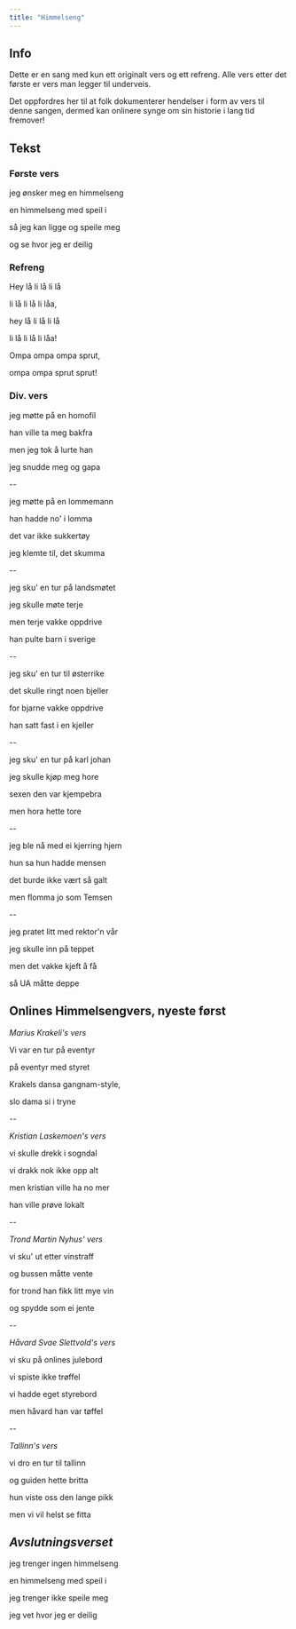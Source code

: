 ```yaml
---
title: "Himmelseng"
---
```


## **Info**

Dette er en sang med kun ett originalt vers og ett refreng. Alle vers etter det første er vers man legger til underveis.

Det oppfordres her til at folk dokumenterer hendelser i form av vers til denne sangen, dermed kan onlinere synge om sin historie i lang tid fremover!

## **Tekst**

### **Første vers**

jeg ønsker meg en himmelseng

en himmelseng med speil i

så jeg kan ligge og speile meg

og se hvor jeg er deilig

### **Refreng**

Hey lå li lå li lå

li lå li lå li låa,

hey lå li lå li lå

li lå li lå li låa!

Ompa ompa ompa sprut,

ompa ompa sprut sprut!


### **Div. vers**

jeg møtte på en homofil

han ville ta meg bakfra

men jeg tok å lurte han

jeg snudde meg og gapa

--

jeg møtte på en lommemann

han hadde no' i lomma

det var ikke sukkertøy

jeg klemte til, det skumma

--

jeg sku' en tur på landsmøtet

jeg skulle møte terje

men terje vakke oppdrive

han pulte barn i sverige

--

jeg sku' en tur til østerrike

det skulle ringt noen bjeller

for bjarne vakke oppdrive

han satt fast i en kjeller

--

jeg sku' en tur på karl johan

jeg skulle kjøp meg hore

sexen den var kjempebra

men hora hette tore

--

jeg ble nå med ei kjerring hjem

hun sa hun hadde mensen

det burde ikke vært så galt

men flomma jo som Temsen

--

jeg pratet litt med rektor'n vår

jeg skulle inn på teppet

men det vakke kjeft å få

så UA måtte deppe

## **Onlines Himmelsengvers, nyeste først**

_Marius Krakeli's vers_

Vi var en tur på eventyr

på eventyr med styret

Krakels dansa gangnam-style,

slo dama si i tryne

--

_Kristian Laskemoen's vers_

vi skulle drekk i sogndal

vi drakk nok ikke opp alt

men kristian ville ha no mer

han ville prøve lokalt

--

_Trond Martin Nyhus' vers_

vi sku' ut etter vinstraff

og bussen måtte vente

for trond han fikk litt mye vin

og spydde som ei jente

--

_Håvard Svae Slettvold's vers_

vi sku på onlines julebord

vi spiste ikke trøffel

vi hadde eget styrebord

men håvard han var tøffel

--

_Tallinn's vers_

vi dro en tur til tallinn

og guiden hette britta

hun viste oss den lange pikk

men vi vil helst se fitta


## _Avslutningsverset_

jeg trenger ingen himmelseng

en himmelseng med speil i

jeg trenger ikke speile meg

jeg vet hvor jeg er deilig
